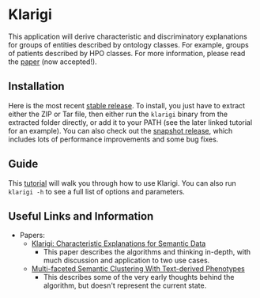 # Klarigi

This application will derive characteristic and discriminatory explanations for groups 
of entities described by ontology classes. For example, groups of
patients described by HPO classes. For more information, please read the [paper](https://www.sciencedirect.com/science/article/pii/S0010482522011337) (now accepted!).

## Installation

Here is the most recent [stable release](https://github.com/reality/klarigi/releases/tag/0.1.2). To install, you just have to extract either the ZIP or Tar file, then either run the ```klarigi``` binary from the extracted folder directly, or add it to your PATH (see the later linked tutorial for an example). You can also check out the [snapshot release](https://github.com/reality/klarigi/releases/tag/0.1.3-SNAPSHOT), which includes lots of performance improvements and some bug fixes.

## Guide

This [tutorial](https://colab.research.google.com/drive/1qQWqD6gOTieuUwsZSGZLW3-WbsZKyGs4?usp=sharing) will walk you through how to use Klarigi. You can also run ```klarigi -h``` to see a full list of options and parameters.

## Useful Links and Information

* Papers:
  * [Klarigi: Characteristic Explanations for Semantic Data](https://www.sciencedirect.com/science/article/pii/S0010482522011337)
    * This paper describes the algorithms and thinking in-depth, with much discussion and application to two use cases.
  * [Multi-faceted Semantic Clustering With Text-derived Phenotypes](https://www.medrxiv.org/content/10.1101/2021.05.26.21257830v1)
    * This describes some of the very early thoughts behind the algorithm, but doesn't represent the current state.
